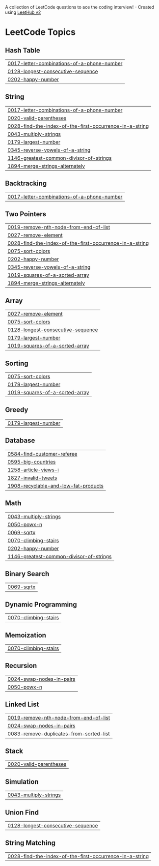 A collection of LeetCode questions to ace the coding interview! - Created using [LeetHub v2](https://github.com/arunbhardwaj/LeetHub-2.0)
<!---LeetCode Topics Start-->
# LeetCode Topics
## Hash Table
|  |
| ------- |
| [0017-letter-combinations-of-a-phone-number](https://github.com/ikarannarode/Leetcode/tree/master/0017-letter-combinations-of-a-phone-number) |
| [0128-longest-consecutive-sequence](https://github.com/ikarannarode/Leetcode/tree/master/0128-longest-consecutive-sequence) |
| [0202-happy-number](https://github.com/ikarannarode/Leetcode/tree/master/0202-happy-number) |
## String
|  |
| ------- |
| [0017-letter-combinations-of-a-phone-number](https://github.com/ikarannarode/Leetcode/tree/master/0017-letter-combinations-of-a-phone-number) |
| [0020-valid-parentheses](https://github.com/ikarannarode/Leetcode/tree/master/0020-valid-parentheses) |
| [0028-find-the-index-of-the-first-occurrence-in-a-string](https://github.com/ikarannarode/Leetcode/tree/master/0028-find-the-index-of-the-first-occurrence-in-a-string) |
| [0043-multiply-strings](https://github.com/ikarannarode/Leetcode/tree/master/0043-multiply-strings) |
| [0179-largest-number](https://github.com/ikarannarode/Leetcode/tree/master/0179-largest-number) |
| [0345-reverse-vowels-of-a-string](https://github.com/ikarannarode/Leetcode/tree/master/0345-reverse-vowels-of-a-string) |
| [1146-greatest-common-divisor-of-strings](https://github.com/ikarannarode/Leetcode/tree/master/1146-greatest-common-divisor-of-strings) |
| [1894-merge-strings-alternately](https://github.com/ikarannarode/Leetcode/tree/master/1894-merge-strings-alternately) |
## Backtracking
|  |
| ------- |
| [0017-letter-combinations-of-a-phone-number](https://github.com/ikarannarode/Leetcode/tree/master/0017-letter-combinations-of-a-phone-number) |
## Two Pointers
|  |
| ------- |
| [0019-remove-nth-node-from-end-of-list](https://github.com/ikarannarode/Leetcode/tree/master/0019-remove-nth-node-from-end-of-list) |
| [0027-remove-element](https://github.com/ikarannarode/Leetcode/tree/master/0027-remove-element) |
| [0028-find-the-index-of-the-first-occurrence-in-a-string](https://github.com/ikarannarode/Leetcode/tree/master/0028-find-the-index-of-the-first-occurrence-in-a-string) |
| [0075-sort-colors](https://github.com/ikarannarode/Leetcode/tree/master/0075-sort-colors) |
| [0202-happy-number](https://github.com/ikarannarode/Leetcode/tree/master/0202-happy-number) |
| [0345-reverse-vowels-of-a-string](https://github.com/ikarannarode/Leetcode/tree/master/0345-reverse-vowels-of-a-string) |
| [1019-squares-of-a-sorted-array](https://github.com/ikarannarode/Leetcode/tree/master/1019-squares-of-a-sorted-array) |
| [1894-merge-strings-alternately](https://github.com/ikarannarode/Leetcode/tree/master/1894-merge-strings-alternately) |
## Array
|  |
| ------- |
| [0027-remove-element](https://github.com/ikarannarode/Leetcode/tree/master/0027-remove-element) |
| [0075-sort-colors](https://github.com/ikarannarode/Leetcode/tree/master/0075-sort-colors) |
| [0128-longest-consecutive-sequence](https://github.com/ikarannarode/Leetcode/tree/master/0128-longest-consecutive-sequence) |
| [0179-largest-number](https://github.com/ikarannarode/Leetcode/tree/master/0179-largest-number) |
| [1019-squares-of-a-sorted-array](https://github.com/ikarannarode/Leetcode/tree/master/1019-squares-of-a-sorted-array) |
## Sorting
|  |
| ------- |
| [0075-sort-colors](https://github.com/ikarannarode/Leetcode/tree/master/0075-sort-colors) |
| [0179-largest-number](https://github.com/ikarannarode/Leetcode/tree/master/0179-largest-number) |
| [1019-squares-of-a-sorted-array](https://github.com/ikarannarode/Leetcode/tree/master/1019-squares-of-a-sorted-array) |
## Greedy
|  |
| ------- |
| [0179-largest-number](https://github.com/ikarannarode/Leetcode/tree/master/0179-largest-number) |
## Database
|  |
| ------- |
| [0584-find-customer-referee](https://github.com/ikarannarode/Leetcode/tree/master/0584-find-customer-referee) |
| [0595-big-countries](https://github.com/ikarannarode/Leetcode/tree/master/0595-big-countries) |
| [1258-article-views-i](https://github.com/ikarannarode/Leetcode/tree/master/1258-article-views-i) |
| [1827-invalid-tweets](https://github.com/ikarannarode/Leetcode/tree/master/1827-invalid-tweets) |
| [1908-recyclable-and-low-fat-products](https://github.com/ikarannarode/Leetcode/tree/master/1908-recyclable-and-low-fat-products) |
## Math
|  |
| ------- |
| [0043-multiply-strings](https://github.com/ikarannarode/Leetcode/tree/master/0043-multiply-strings) |
| [0050-powx-n](https://github.com/ikarannarode/Leetcode/tree/master/0050-powx-n) |
| [0069-sqrtx](https://github.com/ikarannarode/Leetcode/tree/master/0069-sqrtx) |
| [0070-climbing-stairs](https://github.com/ikarannarode/Leetcode/tree/master/0070-climbing-stairs) |
| [0202-happy-number](https://github.com/ikarannarode/Leetcode/tree/master/0202-happy-number) |
| [1146-greatest-common-divisor-of-strings](https://github.com/ikarannarode/Leetcode/tree/master/1146-greatest-common-divisor-of-strings) |
## Binary Search
|  |
| ------- |
| [0069-sqrtx](https://github.com/ikarannarode/Leetcode/tree/master/0069-sqrtx) |
## Dynamic Programming
|  |
| ------- |
| [0070-climbing-stairs](https://github.com/ikarannarode/Leetcode/tree/master/0070-climbing-stairs) |
## Memoization
|  |
| ------- |
| [0070-climbing-stairs](https://github.com/ikarannarode/Leetcode/tree/master/0070-climbing-stairs) |
## Recursion
|  |
| ------- |
| [0024-swap-nodes-in-pairs](https://github.com/ikarannarode/Leetcode/tree/master/0024-swap-nodes-in-pairs) |
| [0050-powx-n](https://github.com/ikarannarode/Leetcode/tree/master/0050-powx-n) |
## Linked List
|  |
| ------- |
| [0019-remove-nth-node-from-end-of-list](https://github.com/ikarannarode/Leetcode/tree/master/0019-remove-nth-node-from-end-of-list) |
| [0024-swap-nodes-in-pairs](https://github.com/ikarannarode/Leetcode/tree/master/0024-swap-nodes-in-pairs) |
| [0083-remove-duplicates-from-sorted-list](https://github.com/ikarannarode/Leetcode/tree/master/0083-remove-duplicates-from-sorted-list) |
## Stack
|  |
| ------- |
| [0020-valid-parentheses](https://github.com/ikarannarode/Leetcode/tree/master/0020-valid-parentheses) |
## Simulation
|  |
| ------- |
| [0043-multiply-strings](https://github.com/ikarannarode/Leetcode/tree/master/0043-multiply-strings) |
## Union Find
|  |
| ------- |
| [0128-longest-consecutive-sequence](https://github.com/ikarannarode/Leetcode/tree/master/0128-longest-consecutive-sequence) |
## String Matching
|  |
| ------- |
| [0028-find-the-index-of-the-first-occurrence-in-a-string](https://github.com/ikarannarode/Leetcode/tree/master/0028-find-the-index-of-the-first-occurrence-in-a-string) |
<!---LeetCode Topics End-->